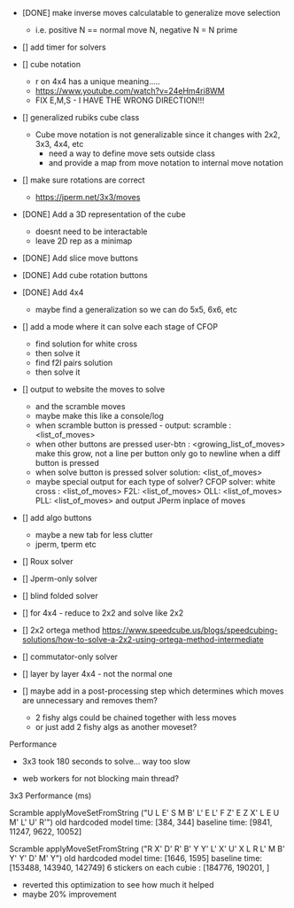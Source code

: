 

- [DONE] make inverse moves calculatable to generalize move selection
    - i.e. positive N == normal move N, negative N = N prime

- [] add timer for solvers


- [] cube notation
    - r on 4x4 has a unique meaning.....
    - https://www.youtube.com/watch?v=24eHm4ri8WM
    - FIX E,M,S - I HAVE THE WRONG DIRECTION!!!


- [] generalized rubiks cube class
    - Cube move notation is not generalizable since it changes with 2x2, 3x3, 4x4, etc
        - need a way to define move sets outside class
        - and provide a map from move notation to internal move notation

- [] make sure rotations are correct
    - https://jperm.net/3x3/moves

- [DONE] Add a 3D representation of the cube
    - doesnt need to be interactable
    - leave 2D rep as a minimap
- [DONE] Add slice move buttons
- [DONE] Add cube rotation buttons

- [DONE] Add 4x4
     - maybe find a generalization so we can do 5x5, 6x6, etc

- [] add a mode where it can solve each stage of CFOP 
    - find solution for white cross
    - then solve it
    - find f2l pairs solution
    - then solve it

- [] output to website the moves to solve
    - and the scramble moves
    - maybe make this like a console/log
    - when scramble button is pressed - output:
        scramble : <list_of_moves>
    - when other buttons are pressed
        user-btn : <growing_list_of_moves> 
        make this grow, not a line per button
        only go to newline when a diff button is pressed
    - when solve button is pressed
        solver solution: <list_of_moves>
    - maybe special output for each type of solver?
        CFOP solver:
            white cross : <list_of_moves>
            F2L: <list_of_moves>
            OLL: <list_of_moves>
            PLL: <list_of_moves>
            and output JPerm inplace of moves

- [] add algo buttons
    - maybe a new tab for less clutter
    - jperm, tperm etc

- [] Roux solver
- [] Jperm-only solver
- [] blind folded solver
- [] for 4x4 - reduce to 2x2 and solve like 2x2
- [] 2x2 ortega method https://www.speedcube.us/blogs/speedcubing-solutions/how-to-solve-a-2x2-using-ortega-method-intermediate
- [] commutator-only solver
- [] layer by layer 4x4 - not the normal one

- [] maybe add in a post-processing step which determines which moves are unnecessary and removes them?
    - 2 fishy algs could be chained together with less moves
    - or just add 2 fishy algs as another moveset?


Performance
- 3x3 took 180 seconds to solve... way too slow

- web workers for not blocking main thread?



3x3 Performance (ms)

Scramble applyMoveSetFromString ("U L E' S M B' L' E L' F Z' E Z X' L E U M' L' U' R'")
old hardcoded model time: [384, 344]
baseline time: [9841, 11247, 9622, 10052]

Scramble applyMoveSetFromString ("R X' D' R' B' Y Y' L' X' U' X L R L' M B' Y' Y' D' M' Y")
old hardcoded model time: [1646, 1595]
baseline time: [153488, 143940, 142749]
6 stickers on each cubie : [184776, 190201, ]
- reverted this optimization to see how much it helped
- maybe 20% improvement








